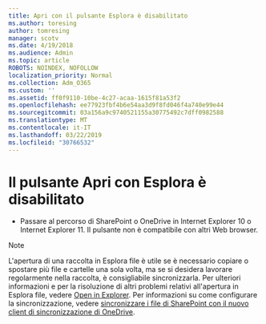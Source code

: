 ```yaml
---
title: Apri con il pulsante Esplora è disabilitato
ms.author: toresing
author: tomresing
manager: scotv
ms.date: 4/19/2018
ms.audience: Admin
ms.topic: article
ROBOTS: NOINDEX, NOFOLLOW
localization_priority: Normal
ms.collection: Adm_O365
ms.custom: ''
ms.assetid: ff0f9110-10be-4c27-acaa-1615f81a53f2
ms.openlocfilehash: ee77923fbf4b6e54aa3d9f8fd046f4a740e99e44
ms.sourcegitcommit: 03a156a9c9740521155a30775492c7dff0982588
ms.translationtype: MT
ms.contentlocale: it-IT
ms.lasthandoff: 03/22/2019
ms.locfileid: "30766532"
---
```

# <a name="the-open-with-explorer-button-is-disabled"></a>Il pulsante Apri con Esplora è disabilitato

- Passare al percorso di SharePoint o OneDrive in Internet Explorer 10 o Internet Explorer 11. Il pulsante non è compatibile con altri Web browser.
    
> [!NOTE]
> L'apertura di una raccolta in Esplora file è utile se è necessario copiare o spostare più file e cartelle una sola volta, ma se si desidera lavorare regolarmente nella raccolta, è consigliabile sincronizzarla. Per ulteriori informazioni e per la risoluzione di altri problemi relativi all'apertura in Esplora file, vedere [Open in Explorer](https://go.microsoft.com/fwlink/?linkid=871665). Per informazioni su come configurare la sincronizzazione, vedere [sincronizzare i file di SharePoint con il nuovo client di sincronizzazione di OneDrive](https://go.microsoft.com/fwlink/?linkid=871666). 
  

